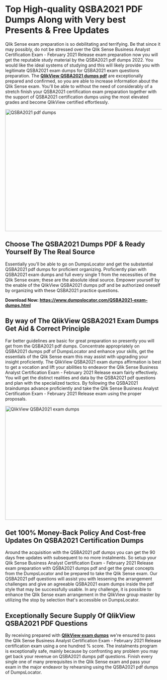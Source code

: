<h1><strong>Top High-quality QSBA2021 PDF Dumps Along with Very best Presents &amp; Free Updates</strong></h1>
<p>Qlik Sense exam preparation is so debilitating and terrifying. Be that since it may possibly, do not be stressed over the Qlik Sense Business Analyst Certification Exam - February 2021 Release exam preparation now you will get the reputable study material by the QSBA2021 pdf dumps 2022. You would like the ideal systems of studying and this will likely provide you with legitimate QSBA2021 exam dumps for QSBA2021 exam questions preparation. The <strong><a href="https://www.dumpslocator.com/QSBA2021-exam-dumps.html">QlikView QSBA2021 dumps pdf</a></strong> are exceptionally prepared and confirmed, so you are able to increase information about the Qlik Sense exam. You'll be able to without the need of considerably of a stretch finish your QSBA2021 certification exam preparation together with the support of QSBA2021 certification dumps using the most elevated grades and become QlikView certified effortlessly.</p>
<p><img src="https://i.ibb.co/SKhFh8d/Pastel-Purple-Computer-UI-Class-Syllabus-Education-Presentation.png" alt="QSBA2021 pdf dumps" width="700" height="393" /></p>
<h2><strong>Choose The QSBA2021 Dumps PDF &amp; Ready Yourself By The Real Source</strong></h2>
<p>Essentially you'll be able to go on DumpsLocator and get the substantial QSBA2021 pdf dumps for proficient organizing. Proficiently plan with QSBA2021 exam dumps and full every single 1 from the necessities of the Qlik Sense exam; these are the absolute ideal source. Empower yourself by the enable of the QlikView QSBA2021 dumps pdf and be authorized oneself by organizing with these QSBA2021 practice questions.</p>
<p><strong>Download Now: <a href="https://www.dumpslocator.com/QSBA2021-exam-dumps.html">https://www.dumpslocator.com/QSBA2021-exam-dumps.html</a></strong></p>
<h2><strong>By way of The QlikView QSBA2021 Exam Dumps Get Aid &amp; Correct Principle</strong></h2>
<p>Far better guidelines are basic for great preparation so presently you will get from the QSBA2021 pdf dumps. Concentrate appropriately on QSBA2021 dumps pdf of DumpsLocator and enhance your skills, get the essentials of the Qlik Sense exam this may assist with upgrading your insight proficiently. The QlikView QSBA2021 exam dumps affirmation is best to get a vocation and lift your abilities to endeavor the Qlik Sense Business Analyst Certification Exam - February 2021 Release exam fairly effectively. You will get the distinct realities and data by the QSBA2021 pdf questions and plan with the specialized tactics. By following the QSBA2021 braindumps advance proficiently and take the Qlik Sense Business Analyst Certification Exam - February 2021 Release exam using the proper proposals.</p>
<p><a href="https://www.dumpslocator.com/QSBA2021-exam-dumps.html"><img src="https://i.ibb.co/NtZbgjG/Blue-and-White-Medical-Dental-Clinic-Facebook-Ad.png" alt="QlikView QSBA2021 exam dumps" width="700" height="367" /></a></p>
<h2><strong>Get 100% Money-Back Policy And Cost-free Updates On QSBA2021 Certification Dumps</strong></h2>
<p>Around the acquisition with the QSBA2021 pdf dumps you can get the 90 days free updates with subsequent to no more instalments. So setup your Qlik Sense Business Analyst Certification Exam - February 2021 Release exam preparation with QSBA2021 dumps pdf and get the great concepts from the DumpsLocator and be prepared to take the Qlik Sense exam. Our QSBA2021 pdf questions will assist you with lessening the arrangement challenges and give an agreeable QSBA2021 exam dumps inside the pdf style that may be successfully usable. In any challenge, it is possible to enhance the Qlik Sense exam arrangement in the QlikView group master by utilizing the stop by selection that's accessible on DumpsLocator.</p>
<h2><strong>Exceptionally Secure Supply Of QlikView QSBA2021 PDF Questions</strong></h2>
<p>By receiving prepared with <strong><a href="https://www.dumpslocator.com/qlikview-exams.html">QlikView exam dumps</a></strong> we're ensured to pass the Qlik Sense Business Analyst Certification Exam - February 2021 Release certification exam using a one hundred % score. The instalments program is exceptionally safe, mainly because by confronting any problem you may get back your revenue on QSBA2021 dumps pdf questions. Finish every single one of many prerequisites in the Qlik Sense exam and pass your exam in the major endeavor by rehearsing using the QSBA2021 pdf dumps of DumpsLocator.</p>
